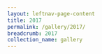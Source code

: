 ```yaml
---
layout: leftnav-page-content
title: 2017
permalink: /gallery/2017/
breadcrumb: 2017
collection_name: gallery
---
```

